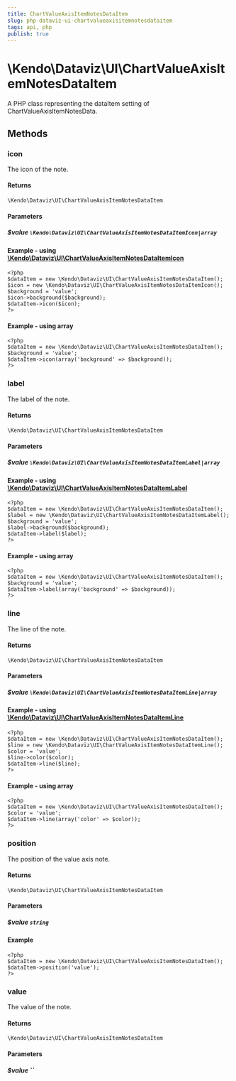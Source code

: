 ```yaml
---
title: ChartValueAxisItemNotesDataItem
slug: php-dataviz-ui-chartvalueaxisitemnotesdataitem
tags: api, php
publish: true
---
```


# \Kendo\Dataviz\UI\ChartValueAxisItemNotesDataItem

A PHP class representing the dataItem setting of ChartValueAxisItemNotesData.


## Methods

### icon

The icon of the note.

#### Returns
`\Kendo\Dataviz\UI\ChartValueAxisItemNotesDataItem`

#### Parameters

##### $value `\Kendo\Dataviz\UI\ChartValueAxisItemNotesDataItemIcon|array`


#### Example - using [\Kendo\Dataviz\UI\ChartValueAxisItemNotesDataItemIcon](/api/wrappers/php/Kendo/Dataviz/UI/ChartValueAxisItemNotesDataItemIcon)
    <?php
    $dataItem = new \Kendo\Dataviz\UI\ChartValueAxisItemNotesDataItem();
    $icon = new \Kendo\Dataviz\UI\ChartValueAxisItemNotesDataItemIcon();
    $background = 'value';
    $icon->background($background);
    $dataItem->icon($icon);
    ?>

#### Example - using array

    <?php
    $dataItem = new \Kendo\Dataviz\UI\ChartValueAxisItemNotesDataItem();
    $background = 'value';
    $dataItem->icon(array('background' => $background));
    ?>

### label

The label of the note.

#### Returns
`\Kendo\Dataviz\UI\ChartValueAxisItemNotesDataItem`

#### Parameters

##### $value `\Kendo\Dataviz\UI\ChartValueAxisItemNotesDataItemLabel|array`


#### Example - using [\Kendo\Dataviz\UI\ChartValueAxisItemNotesDataItemLabel](/api/wrappers/php/Kendo/Dataviz/UI/ChartValueAxisItemNotesDataItemLabel)
    <?php
    $dataItem = new \Kendo\Dataviz\UI\ChartValueAxisItemNotesDataItem();
    $label = new \Kendo\Dataviz\UI\ChartValueAxisItemNotesDataItemLabel();
    $background = 'value';
    $label->background($background);
    $dataItem->label($label);
    ?>

#### Example - using array

    <?php
    $dataItem = new \Kendo\Dataviz\UI\ChartValueAxisItemNotesDataItem();
    $background = 'value';
    $dataItem->label(array('background' => $background));
    ?>

### line

The line of the note.

#### Returns
`\Kendo\Dataviz\UI\ChartValueAxisItemNotesDataItem`

#### Parameters

##### $value `\Kendo\Dataviz\UI\ChartValueAxisItemNotesDataItemLine|array`


#### Example - using [\Kendo\Dataviz\UI\ChartValueAxisItemNotesDataItemLine](/api/wrappers/php/Kendo/Dataviz/UI/ChartValueAxisItemNotesDataItemLine)
    <?php
    $dataItem = new \Kendo\Dataviz\UI\ChartValueAxisItemNotesDataItem();
    $line = new \Kendo\Dataviz\UI\ChartValueAxisItemNotesDataItemLine();
    $color = 'value';
    $line->color($color);
    $dataItem->line($line);
    ?>

#### Example - using array

    <?php
    $dataItem = new \Kendo\Dataviz\UI\ChartValueAxisItemNotesDataItem();
    $color = 'value';
    $dataItem->line(array('color' => $color));
    ?>

### position
The position of the value axis note.

#### Returns
`\Kendo\Dataviz\UI\ChartValueAxisItemNotesDataItem`

#### Parameters

##### $value `string`



#### Example 
    <?php
    $dataItem = new \Kendo\Dataviz\UI\ChartValueAxisItemNotesDataItem();
    $dataItem->position('value');
    ?>

### value
The value of the note.

#### Returns
`\Kendo\Dataviz\UI\ChartValueAxisItemNotesDataItem`

#### Parameters

##### $value ``



 
